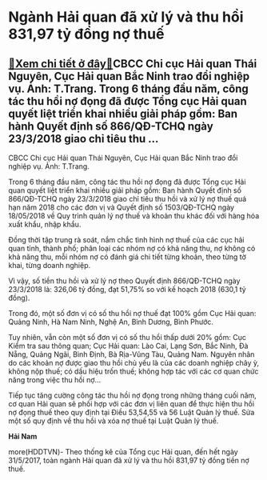 Ngành Hải quan đã xử lý và thu hồi 831,97 tỷ đồng nợ thuế
=========================================================

[:gift:Xem chi tiết ở đây:gift:](https://hddtvn.com/nganh-hai-quan-da-xu-ly-va-thu-hoi-83197-ty-dong-no-thue/)CBCC Chi cục Hải quan Thái Nguyên, Cục Hải quan Bắc Ninh trao đổi nghiệp vụ. Ảnh: T.Trang. Trong 6 tháng đầu năm, công tác thu hồi nợ đọng đã được Tổng cục Hải quan quyết liệt triển khai nhiều giải pháp gồm: Ban hành Quyết định số 866/QĐ-TCHQ ngày 23/3/2018 giao chỉ tiêu thu …
-------------------------------------------------------------------------------------------------------------------------------------------------------------------------------------------------------------------------------------------------------------------------------------







 






 CBCC Chi cục Hải quan Thái Nguyên, Cục Hải quan Bắc Ninh trao đổi nghiệp vụ. Ảnh: T.Trang. 


Trong 6 tháng đầu năm, công tác thu hồi nợ đọng đã được Tổng cục Hải quan quyết liệt triển khai nhiều giải pháp gồm: Ban hành Quyết định số 866/QĐ-TCHQ ngày 23/3/2018 giao chỉ tiêu thu hồi và xử lý nợ thuế quá hạn năm 2018 cho các đơn vị và Quyết định số 1503/QĐ-TCHQ ngày 18/05/2018 về Quy trình quản lý nợ thuế và khoản thu khác đối với hàng hóa xuất khẩu, nhập khẩu. 


Đồng thời tập trung rà soát, nắm chắc tình hình nợ thuế của các cục hải quan tỉnh, thành phố; phân loại các nhóm nợ có khả năng thu, nợ không có khả năng thu, mỗi nhóm nợ có đánh giá chi tiết từng khoản, theo từng tờ khai, từng doanh nghiệp.


 Vì vậy, số tiền thu hồi và xử lý nợ theo Quyết định 866/QĐ-TCHQ ngày 23/3/2018 là: 326,06 tỷ đồng, đạt 51,75% so với kế hoạch 2018 (630,1 tỷ đồng). 


 Trong đó, một số đơn vị có số thu hồi nợ thuế đạt 100% gồm Cục Hải quan: Quảng Ninh, Hà Nam Ninh, Nghệ An, Bình Dương, Bình Phước. 


 Tuy nhiên, vẫn còn một số đơn vị có số thu hồi thấp dưới 20% gồm: Cục Kiểm tra sau thông quan; Cục Hải quan: Lào Cai, Lạng Sơn, Bắc Ninh, Đà Nẵng, Quảng Ngãi, Bình Định, Bà Rịa-Vũng Tàu, Quảng Nam. Nguyên nhân do các khoản nợ được giao thu hồi chủ yếu là của các doanh nghiệp chây ỳ, không nộp thuế; có dấu hiệu trốn thuế; không hợp tác với các cơ quan chức năng trong việc thu hồi nợ…


 Tiếp tục tăng cường công tác thu hồi nợ đọng trong những tháng cuối năm, cơ quan Hải quan sẽ phối hợp với các đơn vị liên quan để thực hiện thu hồi nợ đọng thuế theo quy định tại Điều 53,54,55 và 56 Luật Quản lý thuế. Sửa một số quy định về thu hồi và xóa nợ thuế tại Luật Quản lý thuế.






**Hải Nam**



more(HDDTVN)- Theo thống kê của Tổng cục Hải quan, đến hết ngày 31/5/2017, toàn ngành Hải quan đã xử lý và thu hồi 831,97 tỷ đồng tiền nợ thuế.

